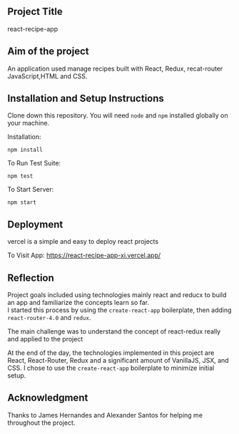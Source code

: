 ## Project Title

react-recipe-app

## Aim of the project 
An application used manage recipes  built with React, Redux, recat-router  JavaScript,HTML and CSS.





## Installation and Setup Instructions

Clone down this repository. You will need `node` and `npm` installed globally on your machine.  

Installation:

`npm install`  

To Run Test Suite:  

`npm test`  

To Start Server:

`npm start`  

## Deployment 
vercel is a simple and easy to deploy react projects 

To Visit App:
https://react-recipe-app-xi.vercel.app/

## Reflection
 
 Project goals included using technologies mainly react and reducx to build an app and familiarize the concepts learn so far.  
 I started this process by using the `create-react-app` boilerplate, then adding `react-router-4.0` and `redux`.  

The main challenge was to understand the concept of react-redux really and applied to the project

At the end of the day, the technologies implemented in this project are React, React-Router, Redux and a significant amount of VanillaJS, JSX, and CSS. I chose to use the `create-react-app` boilerplate to minimize initial setup.

## Acknowledgment 

Thanks to James Hernandes and Alexander Santos for helping me throughout the project.
